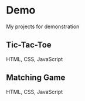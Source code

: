 # Demo
My projects for demonstration
## Tic-Tac-Toe
HTML, CSS, JavaScript
## Matching Game
HTML, CSS, JavaScript
